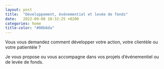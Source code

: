 ```yaml
---
layout: post
title:  "Développement, événementiel et levée de fonds"
date:   2022-09-08 18:32:25 +0200
categories: home
title-color: "#00b6da"
---
```


Vous vous demandez comment développer votre action, votre clientèle ou votre patientèle ?

Je vous propose ou vous accompagne dans vos projets d’événementiel ou de levée de fonds.